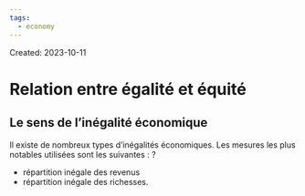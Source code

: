 ```yaml
---
tags:
  - economy
---
```

Created: 2023-10-11

# Relation entre égalité et équité

## Le sens de l’inégalité économique
Il existe de nombreux types d’inégalités économiques. Les mesures les plus notables utilisées sont les suivantes :
?
- répartition inégale des revenus
- répartition inégale des richesses.
<!--SR:!2023-11-02,12,230-->